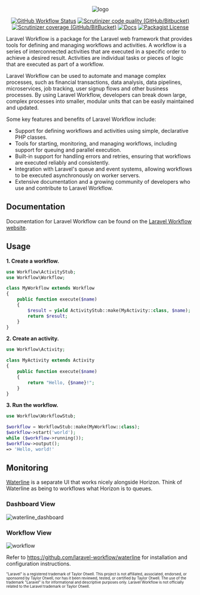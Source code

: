 <p align="center">
<img alt="logo" src="https://user-images.githubusercontent.com/1130888/210139313-43f0d7ed-2005-4b71-9149-540f124c2c2f.png">
</p>
<p align="center"><a href="https://github.com/laravel-workflow/laravel-workflow/actions/workflows/php.yml"><img src="https://img.shields.io/github/actions/workflow/status/laravel-workflow/laravel-workflow/php.yml" alt="GitHub Workflow Status"></a> <a href="https://scrutinizer-ci.com/g/laravel-workflow/laravel-workflow/?branch=master"><img src="https://img.shields.io/scrutinizer/quality/g/laravel-workflow/laravel-workflow" alt="Scrutinizer code quality (GitHub/Bitbucket)"></a> <a href="https://scrutinizer-ci.com/g/laravel-workflow/laravel-workflow/?branch=master"><img src="https://img.shields.io/scrutinizer/coverage/g/laravel-workflow/laravel-workflow" alt="Scrutinizer coverage (GitHub/BitBucket)"></a> <a href="https://laravel-workflow.com/docs/installation"><img src="https://img.shields.io/badge/docs-read%20now-brightgreen" alt="Docs"></a> <a href="https://github.com/laravel-workflow/laravel-workflow/blob/master/LICENSE"><img alt="Packagist License" src="https://img.shields.io/packagist/l/laravel-workflow/laravel-workflow?color=bright-green"></a></p>

Laravel Workflow is a package for the Laravel web framework that provides tools for defining and managing workflows and activities. A workflow is a series of interconnected activities that are executed in a specific order to achieve a desired result. Activities are individual tasks or pieces of logic that are executed as part of a workflow.

Laravel Workflow can be used to automate and manage complex processes, such as financial transactions, data analysis, data pipelines, microservices, job tracking, user signup flows and other business processes. By using Laravel Workflow, developers can break down large, complex processes into smaller, modular units that can be easily maintained and updated.

Some key features and benefits of Laravel Workflow include:

- Support for defining workflows and activities using simple, declarative PHP classes.
- Tools for starting, monitoring, and managing workflows, including support for queuing and parallel execution.
- Built-in support for handling errors and retries, ensuring that workflows are executed reliably and consistently.
- Integration with Laravel's queue and event systems, allowing workflows to be executed asynchronously on worker servers.
- Extensive documentation and a growing community of developers who use and contribute to Laravel Workflow.

## Documentation

Documentation for Laravel Workflow can be found on the [Laravel Workflow website](https://laravel-workflow.com/docs/installation).

## Usage

**1. Create a workflow.**
```php
use Workflow\ActivityStub;
use Workflow\Workflow;

class MyWorkflow extends Workflow
{
    public function execute($name)
    {
        $result = yield ActivityStub::make(MyActivity::class, $name);
        return $result;
    }
}
```

**2. Create an activity.**
```php
use Workflow\Activity;

class MyActivity extends Activity
{
    public function execute($name)
    {
        return "Hello, {$name}!";
    }
}
```

**3. Run the workflow.**
```php
use Workflow\WorkflowStub;

$workflow = WorkflowStub::make(MyWorkflow::class);
$workflow->start('world');
while ($workflow->running());
$workflow->output();
=> 'Hello, world!'
```

## Monitoring

[Waterline](https://github.com/laravel-workflow/waterline) is a separate UI that works nicely alongside Horizon. Think of Waterline as being to workflows what Horizon is to queues.

### Dashboard View

![waterline_dashboard](https://user-images.githubusercontent.com/1130888/202866614-4adad485-60d1-403c-976f-d3063e928287.png)

### Workflow View

![workflow](https://user-images.githubusercontent.com/1130888/202866616-98a214d3-a916-4ae1-952e-ca8267ddf4a7.png)

Refer to https://github.com/laravel-workflow/waterline for installation and configuration instructions.


<sub><sup>"Laravel" is a registered trademark of Taylor Otwell. This project is not affiliated, associated, endorsed, or sponsored by Taylor Otwell, nor has it been reviewed, tested, or certified by Taylor Otwell. The use of the trademark "Laravel" is for informational and descriptive purposes only. Laravel Workflow is not officially related to the Laravel trademark or Taylor Otwell.</sup></sub>
